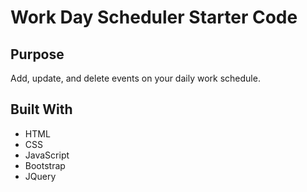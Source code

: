 # Work Day Scheduler Starter Code

## Purpose
Add, update, and delete events on your daily work schedule.

## Built With
* HTML 
* CSS
* JavaScript
* Bootstrap
* JQuery